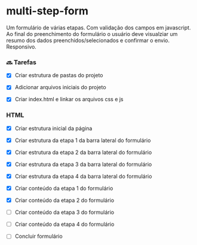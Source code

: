 # multi-step-form
Um formulário de várias etapas. Com validação dos campos em javascript. Ao final do preenchimento do formulário o usuário deve visualziar um resumo dos dados preenchidos/selecionados e confirmar o envio. Responsivo.


### :soon: Tarefas 

- [X] Criar estrutura de pastas do projeto
- [X] Adicionar arquivos iniciais do projeto
- [X] Criar index.html e linkar os arquivos css e js


### HTML

- [X] Criar estrutura inicial da página
- [X] Criar estrutura da etapa 1 da barra lateral do formulário
- [X] Criar estrutura da etapa 2 da barra lateral do formulário
- [X] Criar estrutura da etapa 3 da barra lateral do formulário
- [X] Criar estrutura da etapa 4 da barra lateral do formulário
- [X] Criar conteúdo da etapa 1 do formulário
- [X] Criar conteúdo da etapa 2 do formulário
- [ ] Criar conteúdo da etapa 3 do formulário
- [ ] Criar conteúdo da etapa 4 do formulário
- [ ] Concluir formulário 
 